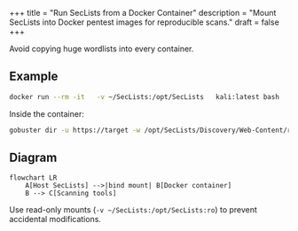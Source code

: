 +++
title = "Run SecLists from a Docker Container"
description = "Mount SecLists into Docker pentest images for reproducible scans."
draft = false
+++

<script type="application/ld+json">
{
  "@context": "https://schema.org",
  "@type": "FAQPage",
  "mainEntity": [{
    "@type": "Question",
    "@id": "https://seclists.dev/faq/seclists-docker",
    "name": "How do I use SecLists inside a Docker-based security toolkit?",
    "acceptedAnswer": {
      "@type": "Answer",
      "text": "Mount the host SecLists directory into your Docker container with -v so tools like gobuster and wfuzz can read the lists without bloating the image."
    }
  }]
}
</script>

Avoid copying huge wordlists into every container.

## Example

```bash
docker run --rm -it   -v ~/SecLists:/opt/SecLists   kali:latest bash
```

Inside the container:

```bash
gobuster dir -u https://target -w /opt/SecLists/Discovery/Web-Content/raft-medium-directories.txt
```

## Diagram

```mermaid
flowchart LR
    A[Host SecLists] -->|bind mount| B[Docker container]
    B --> C[Scanning tools]
```

Use read-only mounts (`-v ~/SecLists:/opt/SecLists:ro`) to prevent accidental modifications.
